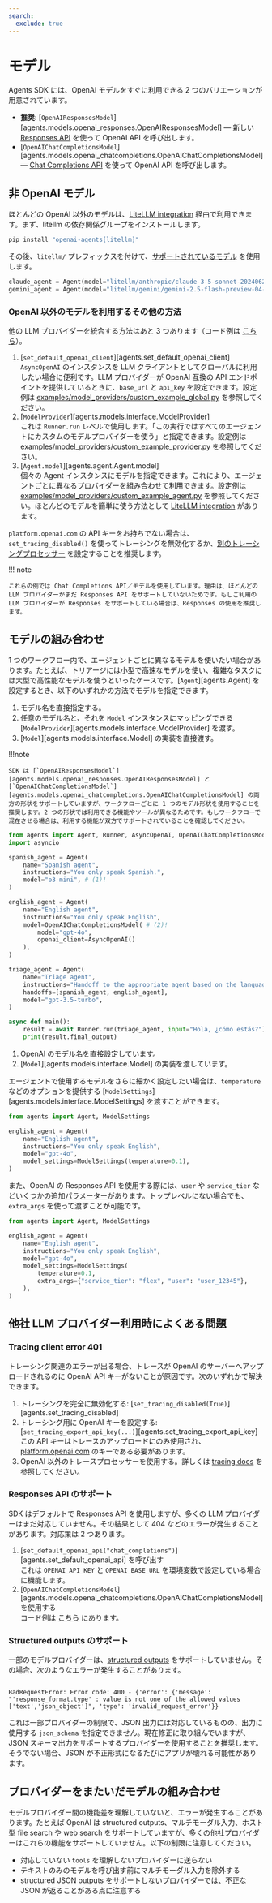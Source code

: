 ```yaml
---
search:
  exclude: true
---
```

# モデル

Agents SDK には、OpenAI モデルをすぐに利用できる 2 つのバリエーションが用意されています。

- **推奨**: [`OpenAIResponsesModel`][agents.models.openai_responses.OpenAIResponsesModel] — 新しい [Responses API](https://platform.openai.com/docs/api-reference/responses) を使って OpenAI API を呼び出します。  
- [`OpenAIChatCompletionsModel`][agents.models.openai_chatcompletions.OpenAIChatCompletionsModel] — [Chat Completions API](https://platform.openai.com/docs/api-reference/chat) を使って OpenAI API を呼び出します。

## 非 OpenAI モデル

ほとんどの OpenAI 以外のモデルは、[LiteLLM integration](../litellm.md) 経由で利用できます。まず、litellm の依存関係グループをインストールします。

```bash
pip install "openai-agents[litellm]"
```

その後、`litellm/` プレフィックスを付けて、[サポートされているモデル](https://docs.litellm.ai/docs/providers) を使用します。

```python
claude_agent = Agent(model="litellm/anthropic/claude-3-5-sonnet-20240620", ...)
gemini_agent = Agent(model="litellm/gemini/gemini-2.5-flash-preview-04-17", ...)
```

### OpenAI 以外のモデルを利用するその他の方法

他の LLM プロバイダーを統合する方法はあと 3 つあります（コード例は [こちら](https://github.com/openai/openai-agents-python/tree/main/examples/model_providers/)）。

1. [`set_default_openai_client`][agents.set_default_openai_client]  
   `AsyncOpenAI` のインスタンスを LLM クライアントとしてグローバルに利用したい場合に便利です。LLM プロバイダーが OpenAI 互換の API エンドポイントを提供しているときに、`base_url` と `api_key` を設定できます。設定例は [examples/model_providers/custom_example_global.py](https://github.com/openai/openai-agents-python/tree/main/examples/model_providers/custom_example_global.py) を参照してください。
2. [`ModelProvider`][agents.models.interface.ModelProvider]  
   これは `Runner.run` レベルで使用します。「この実行ではすべてのエージェントにカスタムのモデルプロバイダーを使う」と指定できます。設定例は [examples/model_providers/custom_example_provider.py](https://github.com/openai/openai-agents-python/tree/main/examples/model_providers/custom_example_provider.py) を参照してください。
3. [`Agent.model`][agents.agent.Agent.model]  
   個々の Agent インスタンスにモデルを指定できます。これにより、エージェントごとに異なるプロバイダーを組み合わせて利用できます。設定例は [examples/model_providers/custom_example_agent.py](https://github.com/openai/openai-agents-python/tree/main/examples/model_providers/custom_example_agent.py) を参照してください。ほとんどのモデルを簡単に使う方法として [LiteLLM integration](../litellm.md) があります。

`platform.openai.com` の API キーをお持ちでない場合は、`set_tracing_disabled()` を使ってトレーシングを無効化するか、[別のトレーシングプロセッサー](../tracing.md) を設定することを推奨します。

!!! note

    これらの例では Chat Completions API／モデルを使用しています。理由は、ほとんどの LLM プロバイダーがまだ Responses API をサポートしていないためです。もしご利用の LLM プロバイダーが Responses をサポートしている場合は、Responses の使用を推奨します。

## モデルの組み合わせ

1 つのワークフロー内で、エージェントごとに異なるモデルを使いたい場合があります。たとえば、トリアージには小型で高速なモデルを使い、複雑なタスクには大型で高性能なモデルを使うといったケースです。[`Agent`][agents.Agent] を設定するとき、以下のいずれかの方法でモデルを指定できます。

1. モデル名を直接指定する。  
2. 任意のモデル名と、それを `Model` インスタンスにマッピングできる [`ModelProvider`][agents.models.interface.ModelProvider] を渡す。  
3. [`Model`][agents.models.interface.Model] の実装を直接渡す。

!!!note

    SDK は [`OpenAIResponsesModel`][agents.models.openai_responses.OpenAIResponsesModel] と [`OpenAIChatCompletionsModel`][agents.models.openai_chatcompletions.OpenAIChatCompletionsModel] の両方の形状をサポートしていますが、ワークフローごとに 1 つのモデル形状を使用することを推奨します。2 つの形状では利用できる機能やツールが異なるためです。もしワークフローで混在させる場合は、利用する機能が双方でサポートされていることを確認してください。

```python
from agents import Agent, Runner, AsyncOpenAI, OpenAIChatCompletionsModel
import asyncio

spanish_agent = Agent(
    name="Spanish agent",
    instructions="You only speak Spanish.",
    model="o3-mini", # (1)!
)

english_agent = Agent(
    name="English agent",
    instructions="You only speak English",
    model=OpenAIChatCompletionsModel( # (2)!
        model="gpt-4o",
        openai_client=AsyncOpenAI()
    ),
)

triage_agent = Agent(
    name="Triage agent",
    instructions="Handoff to the appropriate agent based on the language of the request.",
    handoffs=[spanish_agent, english_agent],
    model="gpt-3.5-turbo",
)

async def main():
    result = await Runner.run(triage_agent, input="Hola, ¿cómo estás?")
    print(result.final_output)
```

1. OpenAI のモデル名を直接設定しています。  
2. [`Model`][agents.models.interface.Model] の実装を渡しています。  

エージェントで使用するモデルをさらに細かく設定したい場合は、`temperature` などのオプションを提供する [`ModelSettings`][agents.models.interface.ModelSettings] を渡すことができます。

```python
from agents import Agent, ModelSettings

english_agent = Agent(
    name="English agent",
    instructions="You only speak English",
    model="gpt-4o",
    model_settings=ModelSettings(temperature=0.1),
)
```

また、OpenAI の Responses API を使用する際には、`user` や `service_tier` など[いくつかの追加パラメーター](https://platform.openai.com/docs/api-reference/responses/create)があります。トップレベルにない場合でも、`extra_args` を使って渡すことが可能です。

```python
from agents import Agent, ModelSettings

english_agent = Agent(
    name="English agent",
    instructions="You only speak English",
    model="gpt-4o",
    model_settings=ModelSettings(
        temperature=0.1,
        extra_args={"service_tier": "flex", "user": "user_12345"},
    ),
)
```

## 他社 LLM プロバイダー利用時によくある問題

### Tracing client error 401

トレーシング関連のエラーが出る場合、トレースが OpenAI のサーバーへアップロードされるのに OpenAI API キーがないことが原因です。次のいずれかで解決できます。

1. トレーシングを完全に無効化する: [`set_tracing_disabled(True)`][agents.set_tracing_disabled]  
2. トレーシング用に OpenAI キーを設定する: [`set_tracing_export_api_key(...)`][agents.set_tracing_export_api_key]  
   この API キーはトレースのアップロードにのみ使用され、[platform.openai.com](https://platform.openai.com/) のキーである必要があります。  
3. OpenAI 以外のトレースプロセッサーを使用する。詳しくは [tracing docs](../tracing.md#custom-tracing-processors) を参照してください。

### Responses API のサポート

SDK はデフォルトで Responses API を使用しますが、多くの LLM プロバイダーはまだ対応していません。その結果として 404 などのエラーが発生することがあります。対応策は 2 つあります。

1. [`set_default_openai_api("chat_completions")`][agents.set_default_openai_api] を呼び出す  
   これは `OPENAI_API_KEY` と `OPENAI_BASE_URL` を環境変数で設定している場合に機能します。  
2. [`OpenAIChatCompletionsModel`][agents.models.openai_chatcompletions.OpenAIChatCompletionsModel] を使用する  
   コード例は [こちら](https://github.com/openai/openai-agents-python/tree/main/examples/model_providers/) にあります。

### Structured outputs のサポート

一部のモデルプロバイダーは、[structured outputs](https://platform.openai.com/docs/guides/structured-outputs) をサポートしていません。その場合、次のようなエラーが発生することがあります。

```

BadRequestError: Error code: 400 - {'error': {'message': "'response_format.type' : value is not one of the allowed values ['text','json_object']", 'type': 'invalid_request_error'}}

```

これは一部プロバイダーの制限で、JSON 出力には対応しているものの、出力に使用する `json_schema` を指定できません。現在修正に取り組んでいますが、JSON スキーマ出力をサポートするプロバイダーを使用することを推奨します。そうでない場合、JSON が不正形式になるたびにアプリが壊れる可能性があります。

## プロバイダーをまたいだモデルの組み合わせ

モデルプロバイダー間の機能差を理解していないと、エラーが発生することがあります。たとえば OpenAI は structured outputs、マルチモーダル入力、ホスト型 file search や web search をサポートしていますが、多くの他社プロバイダーはこれらの機能をサポートしていません。以下の制限に注意してください。

- 対応していない `tools` を理解しないプロバイダーに送らない  
- テキストのみのモデルを呼び出す前にマルチモーダル入力を除外する  
- structured JSON outputs をサポートしないプロバイダーでは、不正な JSON が返ることがある点に注意する